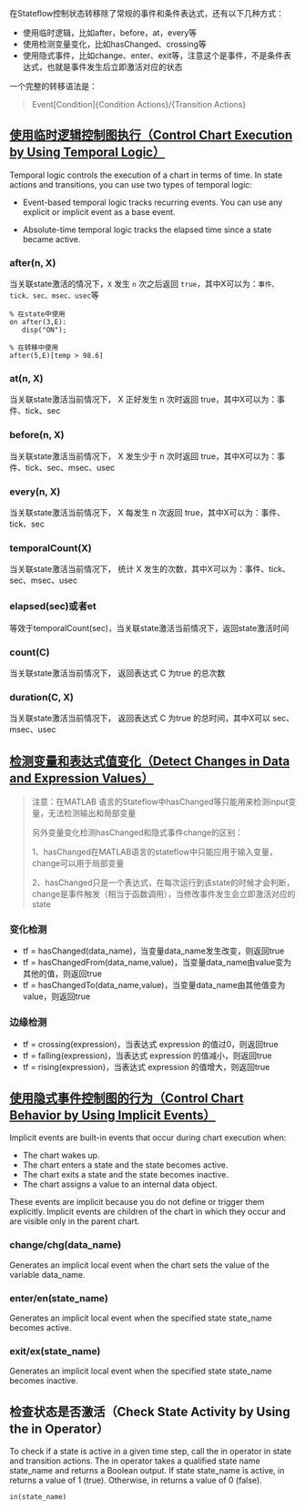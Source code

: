 在Stateflow控制状态转移除了常规的事件和条件表达式，还有以下几种方式：

- 使用临时逻辑，比如after，before，at，every等
- 使用检测变量变化，比如hasChanged、crossing等
- 使用隐式事件，比如change、enter、exit等，注意这个是事件，不是条件表达式，也就是事件发生后立即激活对应的状态

一个完整的转移语法是：

> Event[Condition]{Condition Actions}/{Transition Actions}

## [使用临时逻辑控制图执行（Control Chart Execution by Using Temporal Logic）](https://ww2.mathworks.cn/help/releases/R2024b/stateflow/ug/using-temporal-logic-in-state-actions-and-transitions.html)

Temporal logic controls the execution of a chart in terms of time. In state actions and transitions, you can use two types of temporal logic:

- Event-based temporal logic tracks recurring events. You can use any explicit or implicit event as a base event.

- Absolute-time temporal logic tracks the elapsed time since a state became active.

### after(n, X)

当关联state激活的情况下，`X` 发生 `n` 次之后返回 `true`，其中X可以为：`事件、tick、sec、msec、usec`等

```
% 在state中使用
on after(3,E):
   disp("ON");

% 在转移中使用
after(5,E)[temp > 98.6]

```

### at(n, X)

当关联state激活当前情况下， X 正好发生 n 次时返回 true，其中X可以为：事件、tick、sec

### before(n, X)

当关联state激活当前情况下， X 发生少于 n 次时返回 true，其中X可以为：事件、tick、sec、msec、usec

### every(n, X)

当关联state激活当前情况下， X 每发生 n 次返回 true，其中X可以为：事件、tick、sec

### temporalCount(X)

当关联state激活当前情况下， 统计 X 发生的次数，其中X可以为：事件、tick、sec、msec、usec

### elapsed(sec)或者et

等效于temporalCount(sec)，当关联state激活当前情况下，返回state激活时间

### count(C)

当关联state激活当前情况下， 返回表达式 C 为true 的总次数

### duration(C, X)

当关联state激活当前情况下， 返回表达式 C 为true 的总时间，其中X可以 sec、msec、usec

## [检测变量和表达式值变化（Detect Changes in Data and Expression Values）](https://ww2.mathworks.cn/help/releases/R2024b/stateflow/ug/detecting-changes-in-data-values.html)

> 注意：在MATLAB 语言的Stateflow中hasChanged等只能用来检测input变量，无法检测输出和局部变量
>
> 另外变量变化检测hasChanged和隐式事件change的区别：
>
> 1、hasChanged在MATLAB语言的stateflow中只能应用于输入变量，change可以用于局部变量
>
> 2、hasChanged只是一个表达式，在每次运行到该state的时候才会判断，change是事件触发（相当于函数调用），当修改事件发生会立即激活对应的state

### 变化检测

- tf = hasChanged(data_name)，当变量data_name发生改变，则返回true
- tf = hasChangedFrom(data_name,value)，当变量data_name由value变为其他的值，则返回true
- tf = hasChangedTo(data_name,value)，当变量data_name由其他值变为value，则返回true

### 边缘检测

- tf = crossing(expression)，当表达式 expression 的值过0，则返回true
- tf = falling(expression)，当表达式 expression 的值减小，则返回true
- tf = rising(expression)，当表达式 expression 的值增大，则返回true

## [使用隐式事件控制图的行为（Control Chart Behavior by Using Implicit Events）](https://ww2.mathworks.cn/help/releases/R2024b/stateflow/ug/using-implicit-events.html)

Implicit events are built-in events that occur during chart execution when:

- The chart wakes up.
- The chart enters a state and the state becomes active.
- The chart exits a state and the state becomes inactive.
- The chart assigns a value to an internal data object.

These events are implicit because you do not define or trigger them explicitly. Implicit events are children of the chart in which they occur and are visible only in the parent chart.

### change/chg(data_name)

Generates an implicit local event when the chart sets the value of the variable data_name.

### enter/en(state_name)

Generates an implicit local event when the specified state state_name becomes active.

### exit/ex(state_name)

Generates an implicit local event when the specified state state_name becomes inactive.

## 检查状态是否激活（Check State Activity by Using the in Operator）

To check if a state is active in a given time step, call the in operator in state and transition actions. The in operator takes a qualified state name state_name and returns a Boolean output. If state state_name is active, in returns a value of 1 (true). Otherwise, in returns a value of 0 (false).

```
in(state_name)
```
